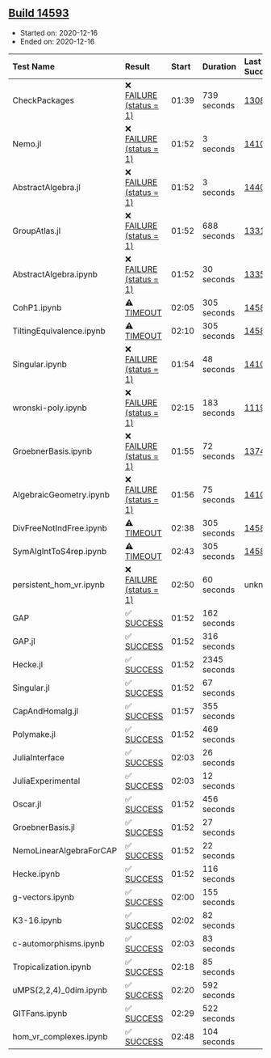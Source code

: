 ## [Build 14593](https://oscarci.mathematik.uni-kl.de/job/oscar/14593/)

* Started on: 2020-12-16
* Ended on: 2020-12-16

| Test Name    | Result | Start | Duration | Last Success | First Failure |
|:-------------|:-------|:------|:---------|:-------------|:--------------|
| CheckPackages | ❌ [FAILURE (status = 1)](https://oscarci.mathematik.uni-kl.de/job/oscar/14593/artifact/logs/build-14593/CheckPackages.log) | 01:39 | 739 seconds | [13085](https://oscarci.mathematik.uni-kl.de/job/oscar/13085/) | [13086](https://oscarci.mathematik.uni-kl.de/job/oscar/13086/) |
| Nemo.jl | ❌ [FAILURE (status = 1)](https://oscarci.mathematik.uni-kl.de/job/oscar/14593/artifact/logs/build-14593/Nemo.jl.log) | 01:52 | 3 seconds | [14101](https://oscarci.mathematik.uni-kl.de/job/oscar/14101/) | [14102](https://oscarci.mathematik.uni-kl.de/job/oscar/14102/) |
| AbstractAlgebra.jl | ❌ [FAILURE (status = 1)](https://oscarci.mathematik.uni-kl.de/job/oscar/14593/artifact/logs/build-14593/AbstractAlgebra.jl.log) | 01:52 | 3 seconds | [14405](https://oscarci.mathematik.uni-kl.de/job/oscar/14405/) | [14406](https://oscarci.mathematik.uni-kl.de/job/oscar/14406/) |
| GroupAtlas.jl | ❌ [FAILURE (status = 1)](https://oscarci.mathematik.uni-kl.de/job/oscar/14593/artifact/logs/build-14593/GroupAtlas.jl.log) | 01:52 | 688 seconds | [13311](https://oscarci.mathematik.uni-kl.de/job/oscar/13311/) | [13312](https://oscarci.mathematik.uni-kl.de/job/oscar/13312/) |
| AbstractAlgebra.ipynb | ❌ [FAILURE (status = 1)](https://oscarci.mathematik.uni-kl.de/job/oscar/14593/artifact/logs/build-14593/AbstractAlgebra.ipynb.log) | 01:52 | 30 seconds | [13355](https://oscarci.mathematik.uni-kl.de/job/oscar/13355/) | [13356](https://oscarci.mathematik.uni-kl.de/job/oscar/13356/) |
| CohP1.ipynb | ⚠ [TIMEOUT](https://oscarci.mathematik.uni-kl.de/job/oscar/14593/artifact/logs/build-14593/CohP1.ipynb.log) | 02:05 | 305 seconds | [14589](https://oscarci.mathematik.uni-kl.de/job/oscar/14589/) | [14590](https://oscarci.mathematik.uni-kl.de/job/oscar/14590/) |
| TiltingEquivalence.ipynb | ⚠ [TIMEOUT](https://oscarci.mathematik.uni-kl.de/job/oscar/14593/artifact/logs/build-14593/TiltingEquivalence.ipynb.log) | 02:10 | 305 seconds | [14589](https://oscarci.mathematik.uni-kl.de/job/oscar/14589/) | [14590](https://oscarci.mathematik.uni-kl.de/job/oscar/14590/) |
| Singular.ipynb | ❌ [FAILURE (status = 1)](https://oscarci.mathematik.uni-kl.de/job/oscar/14593/artifact/logs/build-14593/Singular.ipynb.log) | 01:54 | 48 seconds | [14101](https://oscarci.mathematik.uni-kl.de/job/oscar/14101/) | [14102](https://oscarci.mathematik.uni-kl.de/job/oscar/14102/) |
| wronski-poly.ipynb | ❌ [FAILURE (status = 1)](https://oscarci.mathematik.uni-kl.de/job/oscar/14593/artifact/logs/build-14593/wronski-poly.ipynb.log) | 02:15 | 183 seconds | [11192](https://oscarci.mathematik.uni-kl.de/job/oscar/11192/) | [11193](https://oscarci.mathematik.uni-kl.de/job/oscar/11193/) |
| GroebnerBasis.ipynb | ❌ [FAILURE (status = 1)](https://oscarci.mathematik.uni-kl.de/job/oscar/14593/artifact/logs/build-14593/GroebnerBasis.ipynb.log) | 01:55 | 72 seconds | [13748](https://oscarci.mathematik.uni-kl.de/job/oscar/13748/) | [13749](https://oscarci.mathematik.uni-kl.de/job/oscar/13749/) |
| AlgebraicGeometry.ipynb | ❌ [FAILURE (status = 1)](https://oscarci.mathematik.uni-kl.de/job/oscar/14593/artifact/logs/build-14593/AlgebraicGeometry.ipynb.log) | 01:56 | 75 seconds | [14101](https://oscarci.mathematik.uni-kl.de/job/oscar/14101/) | [14102](https://oscarci.mathematik.uni-kl.de/job/oscar/14102/) |
| DivFreeNotIndFree.ipynb | ⚠ [TIMEOUT](https://oscarci.mathematik.uni-kl.de/job/oscar/14593/artifact/logs/build-14593/DivFreeNotIndFree.ipynb.log) | 02:38 | 305 seconds | [14589](https://oscarci.mathematik.uni-kl.de/job/oscar/14589/) | [14590](https://oscarci.mathematik.uni-kl.de/job/oscar/14590/) |
| SymAlgIntToS4rep.ipynb | ⚠ [TIMEOUT](https://oscarci.mathematik.uni-kl.de/job/oscar/14593/artifact/logs/build-14593/SymAlgIntToS4rep.ipynb.log) | 02:43 | 305 seconds | [14589](https://oscarci.mathematik.uni-kl.de/job/oscar/14589/) | [14590](https://oscarci.mathematik.uni-kl.de/job/oscar/14590/) |
| persistent_hom_vr.ipynb | ❌ [FAILURE (status = 1)](https://oscarci.mathematik.uni-kl.de/job/oscar/14593/artifact/logs/build-14593/persistent_hom_vr.ipynb.log) | 02:50 | 60 seconds | unknown | unknown |
| GAP | ✅ [SUCCESS](https://oscarci.mathematik.uni-kl.de/job/oscar/14593/artifact/logs/build-14593/GAP.log) | 01:52 | 162 seconds |  |  |
| GAP.jl | ✅ [SUCCESS](https://oscarci.mathematik.uni-kl.de/job/oscar/14593/artifact/logs/build-14593/GAP.jl.log) | 01:52 | 316 seconds |  |  |
| Hecke.jl | ✅ [SUCCESS](https://oscarci.mathematik.uni-kl.de/job/oscar/14593/artifact/logs/build-14593/Hecke.jl.log) | 01:52 | 2345 seconds |  |  |
| Singular.jl | ✅ [SUCCESS](https://oscarci.mathematik.uni-kl.de/job/oscar/14593/artifact/logs/build-14593/Singular.jl.log) | 01:52 | 67 seconds |  |  |
| CapAndHomalg.jl | ✅ [SUCCESS](https://oscarci.mathematik.uni-kl.de/job/oscar/14593/artifact/logs/build-14593/CapAndHomalg.jl.log) | 01:57 | 355 seconds |  |  |
| Polymake.jl | ✅ [SUCCESS](https://oscarci.mathematik.uni-kl.de/job/oscar/14593/artifact/logs/build-14593/Polymake.jl.log) | 01:52 | 469 seconds |  |  |
| JuliaInterface | ✅ [SUCCESS](https://oscarci.mathematik.uni-kl.de/job/oscar/14593/artifact/logs/build-14593/JuliaInterface.log) | 02:03 | 26 seconds |  |  |
| JuliaExperimental | ✅ [SUCCESS](https://oscarci.mathematik.uni-kl.de/job/oscar/14593/artifact/logs/build-14593/JuliaExperimental.log) | 02:03 | 12 seconds |  |  |
| Oscar.jl | ✅ [SUCCESS](https://oscarci.mathematik.uni-kl.de/job/oscar/14593/artifact/logs/build-14593/Oscar.jl.log) | 01:52 | 456 seconds |  |  |
| GroebnerBasis.jl | ✅ [SUCCESS](https://oscarci.mathematik.uni-kl.de/job/oscar/14593/artifact/logs/build-14593/GroebnerBasis.jl.log) | 01:52 | 27 seconds |  |  |
| NemoLinearAlgebraForCAP | ✅ [SUCCESS](https://oscarci.mathematik.uni-kl.de/job/oscar/14593/artifact/logs/build-14593/NemoLinearAlgebraForCAP.log) | 01:52 | 22 seconds |  |  |
| Hecke.ipynb | ✅ [SUCCESS](https://oscarci.mathematik.uni-kl.de/job/oscar/14593/artifact/logs/build-14593/Hecke.ipynb.log) | 01:52 | 116 seconds |  |  |
| g-vectors.ipynb | ✅ [SUCCESS](https://oscarci.mathematik.uni-kl.de/job/oscar/14593/artifact/logs/build-14593/g-vectors.ipynb.log) | 02:00 | 155 seconds |  |  |
| K3-16.ipynb | ✅ [SUCCESS](https://oscarci.mathematik.uni-kl.de/job/oscar/14593/artifact/logs/build-14593/K3-16.ipynb.log) | 02:02 | 82 seconds |  |  |
| c-automorphisms.ipynb | ✅ [SUCCESS](https://oscarci.mathematik.uni-kl.de/job/oscar/14593/artifact/logs/build-14593/c-automorphisms.ipynb.log) | 02:03 | 83 seconds |  |  |
| Tropicalization.ipynb | ✅ [SUCCESS](https://oscarci.mathematik.uni-kl.de/job/oscar/14593/artifact/logs/build-14593/Tropicalization.ipynb.log) | 02:18 | 85 seconds |  |  |
| uMPS(2,2,4)_0dim.ipynb | ✅ [SUCCESS](https://oscarci.mathematik.uni-kl.de/job/oscar/14593/artifact/logs/build-14593/uMPS-2-2-4-_0dim.ipynb.log) | 02:20 | 592 seconds |  |  |
| GITFans.ipynb | ✅ [SUCCESS](https://oscarci.mathematik.uni-kl.de/job/oscar/14593/artifact/logs/build-14593/GITFans.ipynb.log) | 02:29 | 522 seconds |  |  |
| hom_vr_complexes.ipynb | ✅ [SUCCESS](https://oscarci.mathematik.uni-kl.de/job/oscar/14593/artifact/logs/build-14593/hom_vr_complexes.ipynb.log) | 02:48 | 104 seconds |  |  |
